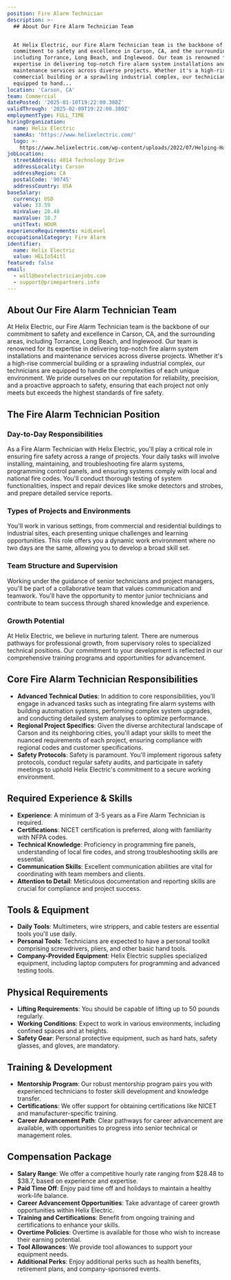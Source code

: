 ```yaml
---
position: Fire Alarm Technician
description: >-
  ## About Our Fire Alarm Technician Team


  At Helix Electric, our Fire Alarm Technician team is the backbone of our
  commitment to safety and excellence in Carson, CA, and the surrounding areas,
  including Torrance, Long Beach, and Inglewood. Our team is renowned for its
  expertise in delivering top-notch fire alarm system installations and
  maintenance services across diverse projects. Whether it's a high-rise
  commercial building or a sprawling industrial complex, our technicians are
  equipped to hand...
location: 'Carson, CA'
team: Commercial
datePosted: '2025-01-10T19:22:00.380Z'
validThrough: '2025-02-09T19:22:00.380Z'
employmentType: FULL_TIME
hiringOrganization:
  name: Helix Electric
  sameAs: 'https://www.helixelectric.com/'
  logo: >-
    https://www.helixelectric.com/wp-content/uploads/2022/07/Helping-Hands-Logo_Blue-e1656694113799.jpg
jobLocation:
  streetAddress: 4014 Technology Drive
  addressLocality: Carson
  addressRegion: CA
  postalCode: '90745'
  addressCountry: USA
baseSalary:
  currency: USD
  value: 33.59
  minValue: 28.48
  maxValue: 38.7
  unitText: HOUR
experienceRequirements: midLevel
occupationalCategory: Fire Alarm
identifier:
  name: Helix Electric
  value: HELIo54itl
featured: false
email:
  - will@bestelectricianjobs.com
  - support@primepartners.info
---
```




## About Our Fire Alarm Technician Team

At Helix Electric, our Fire Alarm Technician team is the backbone of our commitment to safety and excellence in Carson, CA, and the surrounding areas, including Torrance, Long Beach, and Inglewood. Our team is renowned for its expertise in delivering top-notch fire alarm system installations and maintenance services across diverse projects. Whether it's a high-rise commercial building or a sprawling industrial complex, our technicians are equipped to handle the complexities of each unique environment. We pride ourselves on our reputation for reliability, precision, and a proactive approach to safety, ensuring that each project not only meets but exceeds the highest standards of fire safety.

## The Fire Alarm Technician Position

### Day-to-Day Responsibilities

As a Fire Alarm Technician with Helix Electric, you'll play a critical role in ensuring fire safety across a range of projects. Your daily tasks will involve installing, maintaining, and troubleshooting fire alarm systems, programming control panels, and ensuring systems comply with local and national fire codes. You'll conduct thorough testing of system functionalities, inspect and repair devices like smoke detectors and strobes, and prepare detailed service reports.

### Types of Projects and Environments

You'll work in various settings, from commercial and residential buildings to industrial sites, each presenting unique challenges and learning opportunities. This role offers you a dynamic work environment where no two days are the same, allowing you to develop a broad skill set.

### Team Structure and Supervision

Working under the guidance of senior technicians and project managers, you'll be part of a collaborative team that values communication and teamwork. You'll have the opportunity to mentor junior technicians and contribute to team success through shared knowledge and experience.

### Growth Potential

At Helix Electric, we believe in nurturing talent. There are numerous pathways for professional growth, from supervisory roles to specialized technical positions. Our commitment to your development is reflected in our comprehensive training programs and opportunities for advancement.

## Core Fire Alarm Technician Responsibilities

- **Advanced Technical Duties**: In addition to core responsibilities, you'll engage in advanced tasks such as integrating fire alarm systems with building automation systems, performing complex system upgrades, and conducting detailed system analyses to optimize performance.
- **Regional Project Specifics**: Given the diverse architectural landscape of Carson and its neighboring cities, you'll adapt your skills to meet the nuanced requirements of each project, ensuring compliance with regional codes and customer specifications.
- **Safety Protocols**: Safety is paramount. You'll implement rigorous safety protocols, conduct regular safety audits, and participate in safety meetings to uphold Helix Electric's commitment to a secure working environment.

## Required Experience & Skills

- **Experience**: A minimum of 3-5 years as a Fire Alarm Technician is required.
- **Certifications**: NICET certification is preferred, along with familiarity with NFPA codes.
- **Technical Knowledge**: Proficiency in programming fire panels, understanding of local fire codes, and strong troubleshooting skills are essential.
- **Communication Skills**: Excellent communication abilities are vital for coordinating with team members and clients.
- **Attention to Detail**: Meticulous documentation and reporting skills are crucial for compliance and project success.

## Tools & Equipment

- **Daily Tools**: Multimeters, wire strippers, and cable testers are essential tools you'll use daily.
- **Personal Tools**: Technicians are expected to have a personal toolkit comprising screwdrivers, pliers, and other basic hand tools.
- **Company-Provided Equipment**: Helix Electric supplies specialized equipment, including laptop computers for programming and advanced testing tools.

## Physical Requirements

- **Lifting Requirements**: You should be capable of lifting up to 50 pounds regularly.
- **Working Conditions**: Expect to work in various environments, including confined spaces and at heights.
- **Safety Gear**: Personal protective equipment, such as hard hats, safety glasses, and gloves, are mandatory.

## Training & Development

- **Mentorship Program**: Our robust mentorship program pairs you with experienced technicians to foster skill development and knowledge transfer.
- **Certifications**: We offer support for obtaining certifications like NICET and manufacturer-specific training.
- **Career Advancement Path**: Clear pathways for career advancement are available, with opportunities to progress into senior technical or management roles.

## Compensation Package

- **Salary Range**: We offer a competitive hourly rate ranging from $28.48 to $38.7, based on experience and expertise.
- **Paid Time Off**: Enjoy paid time off and holidays to maintain a healthy work-life balance.
- **Career Advancement Opportunities**: Take advantage of career growth opportunities within Helix Electric.
- **Training and Certifications**: Benefit from ongoing training and certifications to enhance your skills.
- **Overtime Policies**: Overtime is available for those who wish to increase their earning potential.
- **Tool Allowances**: We provide tool allowances to support your equipment needs.
- **Additional Perks**: Enjoy additional perks such as health benefits, retirement plans, and company-sponsored events.
